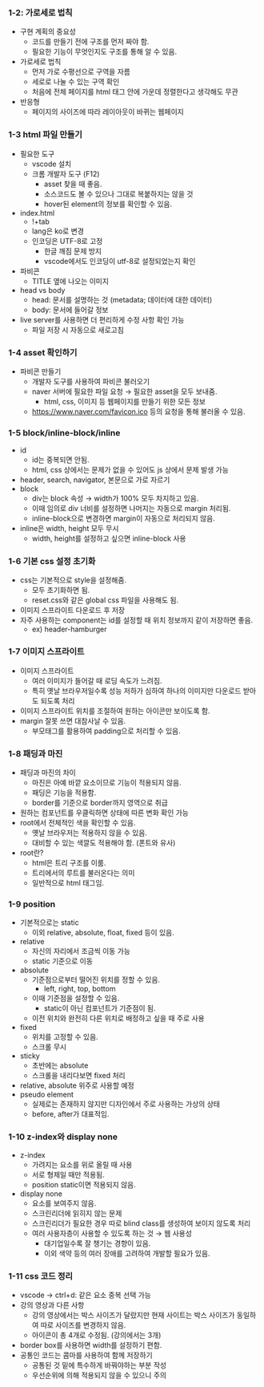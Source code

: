 ### 1-2: 가로세로 법칙

- 구현 계획의 중요성
  - 코드를 만들기 전에 구조를 먼저 짜야 함.
  - 필요한 기능이 무엇인지도 구조를 통해 알 수 있음.
- 가로세로 법칙
  - 먼저 가로 수평선으로 구역을 자름
  - 세로로 나눌 수 있는 구역 확인
  - 처음에 전체 페이지를 html 태그 안에 가운데 정렬한다고 생각해도 무관
- 반응형
  - 페이지의 사이즈에 따라 레이아웃이 바뀌는 웹페이지

### 1-3 html 파일 만들기

- 필요한 도구
  - vscode 설치
  - 크롬 개발자 도구 (F12)
    - asset 찾을 때 좋음.
    - 소스코드도 볼 수 있으나 그대로 복붙하지는 않을 것
    - hover된 element의 정보를 확인할 수 있음.
- index.html
  - !+tab
  - lang은 ko로 변경
  - 인코딩은 UTF-8로 고정
    - 한글 깨짐 문제 방지
    - vscode에서도 인코딩이 utf-8로 설정되었는지 확인
- 파비콘
  - TITLE 옆에 나오는 이미지
- head vs body
  - head: 문서를 설명하는 것 (metadata; 데이터에 대한 데이터)
  - body: 문서에 들어갈 정보
- live server를 사용하면 더 편리하게 수정 사항 확인 가능
  - 파일 저장 시 자동으로 새로고침

### 1-4 asset 확인하기

- 파비콘 만들기
  - 개발자 도구를 사용하여 파비콘 불러오기
  - naver 서버에 필요한 파일 요청 → 필요한 asset을 모두 보내줌.
    - html, css, 이미지 등 웹페이지를 만들기 위한 모든 정보
  - https://www.naver.com/favicon.ico 등의 요청을 통해 불러올 수 있음.

### 1-5 block/inline-block/inline

- id
  - id는 중복되면 안됨.
  - html, css 상에서는 문제가 없을 수 있어도 js 상에서 문제 발생 가능
- header, search, navigator, 본문으로 가로 자르기
- block
  - div는 block 속성 → width가 100% 모두 차지하고 있음.
  - 이때 임의로 div 너비를 설정하면 나머지는 자동으로 margin 처리됨.
  - inline-block으로 변경하면 margin이 자동으로 처리되지 않음.
- inline은 width, height 모두 무시
  - width, height를 설정하고 싶으면 inline-block 사용

### 1-6 기본 css 설정 초기화

- css는 기본적으로 style을 설정해줌.
  - 모두 초기화하면 됨.
  - reset.css와 같은 global css 파일을 사용해도 됨.
- 이미지 스프라이트 다운로드 후 저장
- 자주 사용하는 component는 id를 설정할 때 위치 정보까지 같이 저장하면 좋음.
  - ex) header-hamburger

### 1-7 이미지 스프라이트

- 이미지 스프라이트
  - 여러 이미지가 들어갈 때 로딩 속도가 느려짐.
  - 특히 옛날 브라우저일수록 성능 저하가 심하여 하나의 이미지만 다운로드 받아도 되도록 처리
- 이미지 스프라이트 위치를 조절하여 원하는 아이콘만 보이도록 함.
- margin 잘못 쓰면 대참사날 수 있음.
  - 부모태그를 활용하여 padding으로 처리할 수 있음.

### 1-8 패딩과 마진

- 패딩과 마진의 차이
  - 마진은 아예 바깥 요소이므로 기능이 적용되지 않음.
  - 패딩은 기능을 적용함.
  - border를 기준으로 border까지 영역으로 취급
- 원하는 컴포넌트를 우클릭하면 상태에 따른 변화 확인 가능
- root에서 전체적인 색을 확인할 수 있음.
  - 옛날 브라우저는 적용하지 않을 수 있음.
  - 대비할 수 있는 색깔도 적용해야 함. (폰트와 유사)
- root란?
  - html은 트리 구조를 이룸.
  - 트리에서의 루트를 불러온다는 의미
  - 일반적으로 html 태그임.

### 1-9 position

- 기본적으로는 static
  - 이외 relative, absolute, float, fixed 등이 있음.
- relative
  - 자신의 자리에서 조금씩 이동 가능
  - static 기준으로 이동
- absolute
  - 기준점으로부터 떨어진 위치를 정할 수 있음.
    - left, right, top, bottom
  - 이때 기준점을 설정할 수 있음.
    - static이 아닌 컴포넌트가 기준점이 됨.
  - 이전 위치와 완전히 다른 위치로 배정하고 싶을 때 주로 사용
- fixed
  - 위치를 고정할 수 있음.
  - 스크롤 무시
- sticky
  - 초반에는 absolute
  - 스크롤을 내리다보면 fixed 처리
- relative, absolute 위주로 사용할 예정
- pseudo element
  - 실제로는 존재하지 않지만 디자인에서 주로 사용하는 가상의 상태
  - before, after가 대표적임.

### 1-10 z-index와 display none

- z-index
  - 가려지는 요소를 위로 올릴 때 사용
  - 서로 형제일 때만 적용됨.
  - position static이면 적용되지 않음.
- display none
  - 요소를 보여주지 않음.
  - 스크린리더에 읽히지 않는 문제
  - 스크린리더가 필요한 경우 따로 blind class를 생성하여 보이지 않도록 처리
  - 여러 사용자층이 사용할 수 있도록 하는 것 → 웹 사용성
    - 대기업일수록 잘 챙기는 경향이 있음.
    - 이외 색약 등의 여러 장애를 고려하여 개발할 필요가 있음.

### 1-11 css 코드 정리

- vscode → ctrl+d: 같은 요소 중복 선택 가능
- 강의 영상과 다른 사항
  - 강의 영상에서는 박스 사이즈가 달랐지만 현재 사이트는 박스 사이즈가 동일하여 따로 사이즈를 변경하지 않음.
  - 아이콘이 총 4개로 수정됨. (강의에서는 3개)
- border box를 사용하면 width를 설정하기 편함.
- 공통인 코드는 콤마를 사용하여 함께 저장하기
  - 공통된 것 밑에 특수하게 바꿔야하는 부분 작성
  - 우선순위에 의해 적용되지 않을 수 있으니 주의
